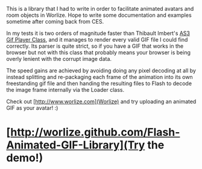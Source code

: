 This is a library that I had to write in order to facilitate animated avatars and room objects in Worlize.  Hope to write some documentation and examples sometime after coming back from CES.

In my tests it is two orders of magnitude faster than Thibault Imbert's [AS3 Gif Player Class](http://www.bytearray.org/?p=95), and it manages to render every valid GIF file I could find correctly.  Its parser is quite strict, so if you have a GIF that works in the browser but not with this class that probably means your browser is being overly lenient with the corrupt image data.

The speed gains are achieved by avoiding doing any pixel decoding at all by instead splitting and re-packaging each frame of the animation into its own freestanding gif file and then handing the resulting files to Flash to decode the image frame internally via the Loader class.

Check out [http://www.worlize.com](Worlize) and try uploading an animated GIF as your avatar!  :)

[http://worlize.github.com/Flash-Animated-GIF-Library](Try the demo!)
=====================================================================